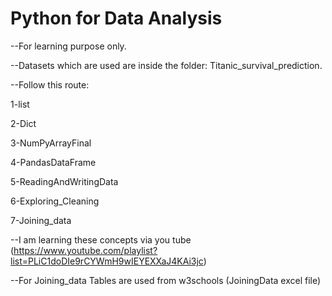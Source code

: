 # Python for Data Analysis
--For learning purpose only.

--Datasets which are used are inside the folder: Titanic_survival_prediction.

--Follow this route:

1-list

2-Dict

3-NumPyArrayFinal

4-PandasDataFrame

5-ReadingAndWritingData

6-Exploring_Cleaning

7-Joining_data

--I am learning these concepts via you tube (https://www.youtube.com/playlist?list=PLiC1doDIe9rCYWmH9wIEYEXXaJ4KAi3jc)

--For Joining_data Tables are used from w3schools (JoiningData excel file)
